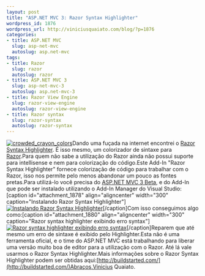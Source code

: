 ```yaml
--- 
layout: post
title: "ASP.NET MVC 3: Razor Syntax Highlighter"
wordpress_id: 1876
wordpress_url: http://viniciusquaiato.com/blog/?p=1876
categories: 
- title: ASP.NET MVC
  slug: asp-net-mvc
  autoslug: asp.net-mvc
tags: 
- title: Razor
  slug: razor
  autoslug: razor
- title: ASP.NET MVC 3
  slug: asp-net-mvc-3
  autoslug: asp.net-mvc-3
- title: Razor View Engine
  slug: razor-view-engine
  autoslug: razor-view-engine
- title: Razor syntax
  slug: razor-syntax
  autoslug: razor-syntax
---
```

[![](http://viniciusquaiato.com/blog/wp-content/uploads/2010/10/crowded_crayon_colors-150x150.jpg "crowded_crayon_colors")](http://viniciusquaiato.com/blog/wp-content/uploads/2010/10/crowded_crayon_colors.jpg)Dando uma fuçada na internet encontrei o [Razor Syntax Highlighter](http://visualstudiogallery.msdn.microsoft.com/pt-br/8dc77b9c-7c83-4392-9c46-fd15f3927a2e/view/Reviews). É isso mesmo, um colorizador de sintaxe para [Razor](http://viniciusquaiato.com/blog/tag/razor/).Para quem não sabe a utilização do Razor ainda não possui suporte para intellisense e nem para colorização do código.Este Add-In "Razor Syntax Highlighter" fornece colorização de código para trabalhar com o Razor, isso nos permite pelo menos abandonar um pouco as fontes pretas.Para utilizá-lo você precisa do [ASP.NET MVC 3 Beta](http://viniciusquaiato.com/blog/asp-net-mvc-3/), e do Add-In que pode ser instalado utilizando o Add-In Manager do Visual Studio:[caption id="attachment_1878" align="aligncenter" width="300" caption="Instalando Razor Syntax Highlighter"][![Instalando Razor Syntax Highlighter](http://viniciusquaiato.com/blog/wp-content/uploads/2010/10/Instalando-Razor-Syntax-Highlighter-300x190.png "Instalando Razor Syntax Highlighter")](http://viniciusquaiato.com/blog/wp-content/uploads/2010/10/Instalando-Razor-Syntax-Highlighter.png)[/caption]Com isso conseguimos algo como:[caption id="attachment_1880" align="aligncenter" width="300" caption="Razor syntax highlighter exibindo erro syntax"][![Razor syntax highlighter exibindo erro syntax](http://viniciusquaiato.com/blog/wp-content/uploads/2010/10/Razor-syntax-highlighter-exibindo-erro-syntax-300x184.png "Razor syntax highlighter exibindo erro syntax")](http://viniciusquaiato.com/blog/wp-content/uploads/2010/10/Razor-syntax-highlighter-exibindo-erro-syntax.png)[/caption]Reparem que até mesmo um erro de sintaxe é exibido pelo Highlighter.Esta não é uma ferramenta oficial, e o time do ASP.NET MVC está trabalhando para liberar uma versão muito boa de editor para a utilização com o Razor. Até lá vale usarmos o Razor Syntax Highlighter.Mais informações sobre o Razor Syntax Highlighter podem ser obtidas aqui:[http://buildstarted.com/](http://buildstarted.com/)Abraços,Vinicius Quaiato.
